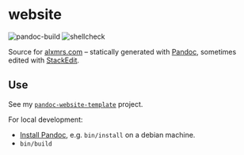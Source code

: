 # website

![pandoc-build](https://github.com/alxmrs/website/workflows/pandoc-build/badge.svg)
![shellcheck](https://github.com/alxmrs/website/workflows/shellcheck/badge.svg)

Source for [alxmrs.com](https://alxmrs.com) – statically generated with [Pandoc](https://pandoc.org), sometimes edited with [StackEdit](https://stackedit.io).

## Use

See my [`pandoc-website-template`](https://github.com/alxrsngrtn/pandoc-website-template) project.

For local development:

- [Install Pandoc](https://pandoc.org/installing.html), e.g. `bin/install` on a debian machine.
- `bin/build`
